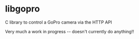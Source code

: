 # libgopro
C library to control a GoPro camera via the HTTP API

Very much a work in progress -- doesn't currently do anything!!
